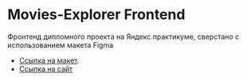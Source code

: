 # Movies-Explorer Frontend

Фронтенд дипломного проекта на Яндекс.практикуме, сверстано с использованием макета Figma
- [Ссылка на макет](https://disk.yandex.com/d/w0bnuRY9hm1tkQ).
- [Ссылка на сайт](https://moviesexplorerbk.nomoredomains.icu/)